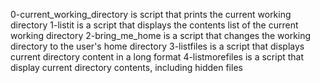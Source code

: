 0-current_working_directory is script that prints the current working directory
1-listit is a script that displays the contents list of the current working directory
2-bring_me_home is a script that changes the working directory to the user's home directory
3-listfiles is a script that displays current directory content in a long format
4-listmorefiles is a script that display current directory contents, including hidden files
